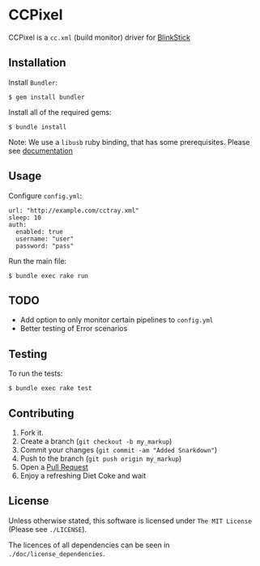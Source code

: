CCPixel
=======

CCPixel is a `cc.xml` (build monitor) driver for [BlinkStick](http://blinkstick.com/)

Installation
------------

Install `Bundler`:

    $ gem install bundler

Install all of the required gems:

    $ bundle install

Note: We use a `libusb` ruby binding, that has some prerequisites. Please see [documentation](https://github.com/larskanis/libusb#prerequisites)

Usage
-----

Configure `config.yml`:

    url: "http://example.com/cctray.xml"
    sleep: 10
    auth:
      enabled: true
      username: "user"
      password: "pass"

Run the main file:

    $ bundle exec rake run
    
TODO
-------

* Add option to only monitor certain pipelines to `config.yml`
* Better testing of Error scenarios

Testing
-------

To run the tests:

    $ bundle exec rake test


Contributing
------------

1. Fork it.
2. Create a branch (`git checkout -b my_markup`)
3. Commit your changes (`git commit -am "Added Snarkdown"`)
4. Push to the branch (`git push origin my_markup`)
5. Open a [Pull Request][1]
6. Enjoy a refreshing Diet Coke and wait

License
-------

Unless otherwise stated, this software is licensed under `The MIT License` (Please see `./LICENSE`).

The licences of all dependencies can be seen in `./doc/license_dependencies`.

[1]: http://github.com/github/markup/pulls
